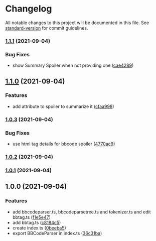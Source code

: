 # Changelog

All notable changes to this project will be documented in this file. See [standard-version](https://github.com/conventional-changelog/standard-version) for commit guidelines.

### [1.1.1](https://github.com/Panzer1119/bbcode-parser/compare/v1.1.0...v1.1.1) (2021-09-04)


### Bug Fixes

* show Summary Spoiler when not providing one ([cae4289](https://github.com/Panzer1119/bbcode-parser/commit/cae4289c90c6a92e59acd26e1af696530814579c))

## [1.1.0](https://github.com/Panzer1119/bbcode-parser/compare/v1.0.3...v1.1.0) (2021-09-04)


### Features

* add attribute to spoiler to summarize it ([cfaa998](https://github.com/Panzer1119/bbcode-parser/commit/cfaa998af27c899c5b180a8589820c73c58e2127))

### [1.0.3](https://github.com/Panzer1119/bbcode-parser/compare/v1.0.2...v1.0.3) (2021-09-04)


### Bug Fixes

* use html tag details for bbcode spoiler ([4770ac9](https://github.com/Panzer1119/bbcode-parser/commit/4770ac977039e8fb91178f85f185b60d52c4fa04))

### [1.0.2](https://github.com/Panzer1119/bbcode-parser/compare/v1.0.1...v1.0.2) (2021-09-04)

### [1.0.1](https://github.com/Panzer1119/bbcode-parser/compare/v1.0.0...v1.0.1) (2021-09-04)

## 1.0.0 (2021-09-04)


### Features

* add bbcodeparser.ts, bbcodeparsetree.ts and tokenizer.ts and edit bbtag.ts ([f1e5e47](https://github.com/Panzer1119/bbcode-parser/commit/f1e5e471543f3c06a090c072e16137855b5e5684))
* add bbtag.ts ([c8184c5](https://github.com/Panzer1119/bbcode-parser/commit/c8184c5dd32c0318eec966b9962c613e99ac7ab3))
* create index.ts ([0beeba5](https://github.com/Panzer1119/bbcode-parser/commit/0beeba5021f0a2299c7040ea7aaf2e603c032197))
* export BBCodeParser in index.ts ([36c31ba](https://github.com/Panzer1119/bbcode-parser/commit/36c31bafbbe174a4e8598465685822a915c6955e))
